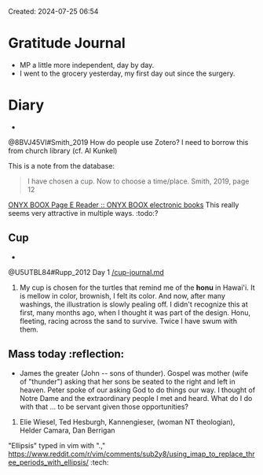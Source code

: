 
Created: 2024-07-25 06:54

# Gratitude Journal 

- MP a little more independent, day by day. 
- I went to the grocery yesterday, my first day out since the surgery.

# Diary 

- 
@8BVJ45VI#Smith_2019 How do people use Zotero? I need to borrow this from church library (cf. Al Kunkel)

This is a note from the database:
> I have chosen a cup. Now to choose a time/place. Smith, 2019, page 12

[ONYX BOOX Page E Reader :: ONYX BOOX electronic books](https://onyxboox.com/boox_page "ONYX BOOX Page E Reader :: ONYX BOOX electronic books") This really seems very attractive in multiple ways. :todo:?

## Cup 
- 
@U5UTBL84#Rupp_2012 Day 1 
[/cup-journal.md](/cup-journal.md)
1. My cup is chosen for the turtles that remind me of the **honu** in Hawai'i. It is mellow in color, brownish, I felt its color. And now, after many washings, the illustration is slowly pealing off. I didn't recognize this at first, many months ago, when I thought it was part of the design. Honu, fleeting, racing across the sand to survive. Twice I have swum with them.

## Mass today :reflection:

- James the greater (John -- sons of thunder). Gospel was mother (wife of "thunder") asking that her sons be seated to the right and left in heaven. Peter spoke of our asking God to do things our way. I thought of Notre Dame and the extraordinary people I met and heard. What do I do with that … to be servant given those opportunities?
1. Elie Wiesel, Ted Hesburgh, Kannengieser, (woman NT theologian), Helder Camara, Dan Berrigan

"Ellipsis" typed in vim with "<C-K>.," https://www.reddit.com/r/vim/comments/sub2y8/using_imap_to_replace_three_periods_with_ellipsis/ :tech: 

